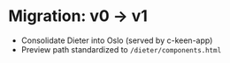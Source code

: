 # Migration: v0 → v1

- Consolidate Dieter into Oslo (served by c-keen-app)  
- Preview path standardized to `/dieter/components.html`
